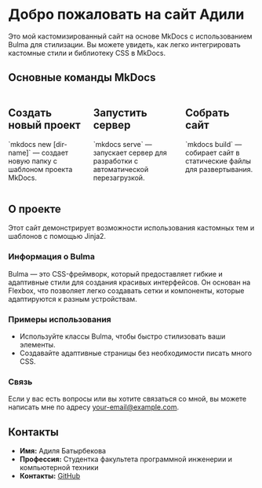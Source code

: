 # Добро пожаловать на сайт Адили

Это мой кастомизированный сайт на основе MkDocs с использованием Bulma для стилизации. Вы можете увидеть, как легко интегрировать кастомные стили и библиотеку CSS в MkDocs.

## Основные команды MkDocs

<div class="columns">
    <div class="column is-one-third">
        <div class="card">
            <h2 class="title is-4">Создать новый проект</h2>
            <p>`mkdocs new [dir-name]` — создает новую папку с шаблоном проекта MkDocs.</p>
        </div>
    </div>
    <div class="column is-one-third">
        <div class="card">
            <h2 class="title is-4">Запустить сервер</h2>
            <p>`mkdocs serve` — запускает сервер для разработки с автоматической перезагрузкой.</p>
        </div>
    </div>
    <div class="column is-one-third">
        <div class="card">
            <h2 class="title is-4">Собрать сайт</h2>
            <p>`mkdocs build` — собирает сайт в статические файлы для развертывания.</p>
        </div>
    </div>
</div>

## О проекте

Этот сайт демонстрирует возможности использования кастомных тем и шаблонов с помощью Jinja2. 

### Информация о Bulma

Bulma — это CSS-фреймворк, который предоставляет гибкие и адаптивные стили для создания красивых интерфейсов. Он основан на Flexbox, что позволяет легко создавать сетки и компоненты, которые адаптируются к разным устройствам.

### Примеры использования

- Используйте классы Bulma, чтобы быстро стилизовать ваши элементы.
- Создавайте адаптивные страницы без необходимости писать много CSS.

### Связь

Если у вас есть вопросы или вы хотите связаться со мной, вы можете написать мне по адресу [your-email@example.com](mailto:your-email@example.com).

## Контакты

- **Имя:** Адиля Батырбекова
- **Профессия:** Студентка факультета программной инженерии и компьютерной техники
- **Контакты:** [GitHub](https://github.com/Adilya-Batyrbekova)

